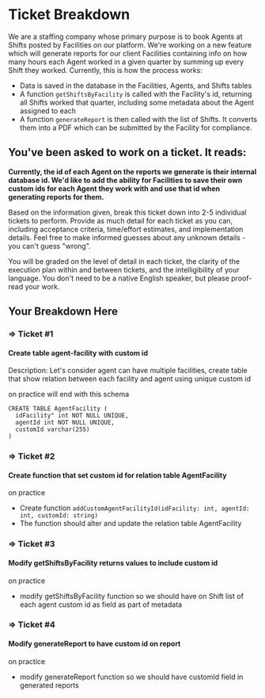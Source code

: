 # Ticket Breakdown

We are a staffing company whose primary purpose is to book Agents at Shifts posted by Facilities on our platform. We're working on a new feature which will generate reports for our client Facilities containing info on how many hours each Agent worked in a given quarter by summing up every Shift they worked. Currently, this is how the process works:

- Data is saved in the database in the Facilities, Agents, and Shifts tables
- A function `getShiftsByFacility` is called with the Facility's id, returning all Shifts worked that quarter, including some metadata about the Agent assigned to each
- A function `generateReport` is then called with the list of Shifts. It converts them into a PDF which can be submitted by the Facility for compliance.

## You've been asked to work on a ticket. It reads:

**Currently, the id of each Agent on the reports we generate is their internal database id. We'd like to add the ability for Facilities to save their own custom ids for each Agent they work with and use that id when generating reports for them.**

Based on the information given, break this ticket down into 2-5 individual tickets to perform. Provide as much detail for each ticket as you can, including acceptance criteria, time/effort estimates, and implementation details. Feel free to make informed guesses about any unknown details - you can't guess "wrong".

You will be graded on the level of detail in each ticket, the clarity of the execution plan within and between tickets, and the intelligibility of your language. You don't need to be a native English speaker, but please proof-read your work.

## Your Breakdown Here

### => Ticket #1

#### Create table agent-facility with custom id

Description: Let's consider agent can have multiple facilities, create table that show relation between each facility and agent using unique custom id

on practice will end with this schema

```
CREATE TABLE AgentFacility (
  idFacility" int NOT NULL UNIQUE,
  agentId int NOT NULL UNIQUE,
  customId varchar(255)
)
```

### => Ticket #2

#### Create function that set custom id for relation table AgentFacility

on practice

- Create function `addCustomAgentFacilityId(idFacility: int, agentId: int, customId: string)`
- The function should alter and update the relation table AgentFacility

### => Ticket #3

#### Modify getShiftsByFacility returns values to include custom id

on practice

- modify getShiftsByFacility function so we should have on Shift list of each agent custom id as field as part of metadata

### => Ticket #4

#### Modify generateReport to have custom id on report

on practice

- modify generateReport function so we should have customId field in generated reports
